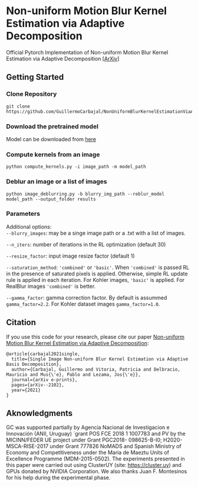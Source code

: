 # Non-uniform Motion Blur Kernel Estimation via Adaptive Decomposition
Official Pytorch Implementation  of Non-uniform Motion Blur Kernel Estimation via Adaptive Decomposition [<a href="https://arxiv.org/abs/2102.01026">ArXiv</a>]

## Getting Started

### Clone Repository
```
git clone https://github.com/GuillermoCarbajal/NonUniformBlurKernelEstimationViaAdaptiveBasisDecomposition
```

### Download the pretrained model

Model can be downloaded from [here](https://www.dropbox.com/s/ei4rhu7di8qpgml/TwoHeads.pkl?dl=0)
### Compute kernels from an image
```
python compute_kernels.py -i image_path -m model_path
```


### Deblur an image or a list of images
```
python image_deblurring.py -b blurry_img_path --reblur_model model_path --output_folder results
```

### Parameters
Additional options:   
  `--blurry_images`: may be a singe image path or a .txt with a list of images.
  
  `--n_iters`: number of iterations in the RL optimization (default 30)       
  
  `--resize_factor`: input image resize factor (default 1)     
  
  `--saturation_method`: `'combined'` or `'basic'`. When `'combined'` is passed RL in the presence of saturated pixels is applied. Otherwise,  simple RL update rule is applied in each iteration. For Kohler images, `'basic'` is applied. For RealBlur images `'combined'` is better.
  
  `--gamma_factor`: gamma correction factor. By default is assummed `gamma_factor=2.2`. For Kohler dataset images `gamma_factor=1.0`.
  

    
## Citation
If you use this code for your research, please cite our paper <a href="https://arxiv.org/abs/2102.01026"> Non-uniform Motion Blur Kernel Estimation via Adaptive Decomposition</a>:

```
@article{carbajal2021single,
  title={Single Image Non-uniform Blur Kernel Estimation via Adaptive Basis Decomposition},
  author={Carbajal, Guillermo and Vitoria, Patricia and Delbracio, Mauricio and Mus{\'e}, Pablo and Lezama, Jos{\'e}},
  journal={arXiv e-prints},
  pages={arXiv--2102},
  year={2021}
}
```
## Aknowledgments 

GC was supported partially by Agencia Nacional de Investigacion e Innovación (ANII, Uruguay) ´grant POS FCE 2018 1 1007783 and PV by the MICINN/FEDER UE project under Grant PGC2018- 098625-B-I0; H2020-MSCA-RISE-2017 under Grant 777826 NoMADS and Spanish Ministry of Economy and Competitiveness under the Maria de Maeztu Units of Excellence Programme (MDM-2015-0502). The experiments presented in this paper were carried out using ClusterUY (site: https://cluster.uy) and GPUs donated by NVIDIA Corporation. We also thanks Juan F. Montesinos for his help during the experimental phase.
